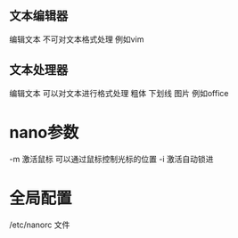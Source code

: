  
## 文本编辑器
编辑文本 不可对文本格式处理 例如vim

## 文本处理器
编辑文本 可以对文本进行格式处理 粗体 下划线 图片 例如office

# nano参数
-m 激活鼠标 可以通过鼠标控制光标的位置
-i 激活自动锁进

# 全局配置
/etc/nanorc 文件



